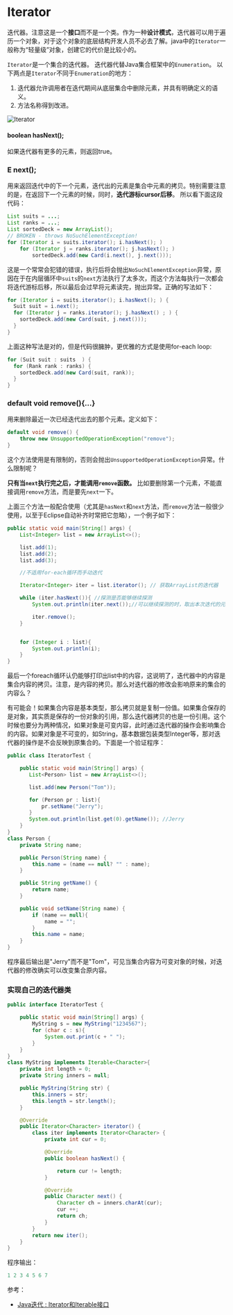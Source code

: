# Iterator

迭代器。注意这是一个**接口**而不是一个类。作为一种**设计模式**，迭代器可以用于遍历一个对象，对于这个对象的底层结构开发人员不必去了解。java中的`Iterator`一般称为“轻量级”对象，创建它的代价是比较小的。


`Iterator`是一个集合的迭代器。 迭代器代替Java集合框架中的`Enumeration`。 以下两点是`Iterator`不同于`Enumeration`的地方：
1. 迭代器允许调用者在迭代期间从底层集合中删除元素，并具有明确定义的语义。
2. 方法名称得到改进。

![Iterator](http://ovn0i3kdg.bkt.clouddn.com/Iterator.png)

####  boolean hasNext();
如果迭代器有更多的元素，则返回true。

### E next();
用来返回迭代中的下一个元素，迭代出的元素是集合中元素的拷贝。特别需要注意的是，在返回下一个元素的时候，同时，**迭代游标cursor后移**。
所以看下面这段代码：

```java
List suits = ...;
List ranks = ...;
List sortedDeck = new ArrayList();
// BROKEN - throws NoSuchElementException!
for (Iterator i = suits.iterator(); i.hasNext(); )
    for (Iterator j = ranks.iterator(); j.hasNext(); )
        sortedDeck.add(new Card(i.next(), j.next()));
```
这是一个常常会犯错的错误，执行后将会抛出`NoSuchElementException`异常，原因在于在内层循环中`suits`的`next`方法执行了太多次，而这个方法每执行一次都会将迭代游标后移，所以最后会过早将元素读完，抛出异常。正确的写法如下：
```java
for (Iterator i = suits.iterator(); i.hasNext(); ) {
  Suit suit = i.next();
  for (Iterator j = ranks.iterator(); j.hasNext() ; ) {
    sortedDeck.add(new Card(suit, j.next()));
  }
}
```
上面这种写法是对的，但是代码很臃肿，更优雅的方式是使用for-each loop:
```java
for (Suit suit : suits  ) {
  for (Rank rank : ranks) {
    sortedDeck.add(new Card(suit, rank));
  }
}
```

###  default void remove(){...}
用来删除最近一次已经迭代出去的那个元素。定义如下：
```java
default void remove() {
    throw new UnsupportedOperationException("remove");
}
```
这个方法使用是有限制的，否则会抛出`UnsupportedOperationException`异常。什么限制呢？

**只有当`next`执行完之后，才能调用`remove`函数。** 比如要删除第一个元素，不能直接调用`remove`方法，而是要先`next`一下。


上面三个方法一般配合使用（尤其是`hasNext`和`next`方法，而`remove`方法一般很少使用，以至于Eclipse自动补齐时常把它忽略），一个例子如下：
```java
public static void main(String[] args) {
    List<Integer> list = new ArrayList<>();

    list.add(1);
    list.add(2);
    list.add(3);

    //不适用for-each循环而手动迭代

    Iterator<Integer> iter = list.iterator(); // 获取ArrayList的迭代器

    while (iter.hasNext()){ //探测是否能够继续探测
        System.out.println(iter.next());//可以继续探测的时，取出本次迭代的元素

        iter.remove();
    }


    for (Integer i : list){
        System.out.println(i);
    }
}
```
最后一个foreach循环认仍能够打印出list中的内容，这说明了，迭代器中的内容是集合内容的拷贝。注意，是内容的拷贝。那么对迭代器的修改会影响原来的集合的内容么？

有可能会！如果集合内容是基本类型，那么拷贝就是复制一份值。如果集合保存的是对象，其实质是保存的一份对象的引用，那么迭代器拷贝的也是一份引用。这个时候也要分为两种情况，如果对象是可变内容，此时通过迭代器的操作会影响集合的内容。如果对象是不可变的，如String，基本数据包装类型Integer等，那对迭代器的操作是不会反映到原集合的。下面是一个验证程序：
```java
public class IteratorTest {

    public static void main(String[] args) {
       List<Person> list = new ArrayList<>();

       list.add(new Person("Tom"));

       for (Person pr : list){
           pr.setName("Jerry");
       }
       System.out.println(list.get(0).getName()); //Jerry
    }
}
class Person {
    private String name;

    public Person(String name) {
        this.name = (name == null? "" : name);
    }

    public String getName() {
        return name;
    }

    public void setName(String name) {
        if (name == null){
            name = "";
        }
        this.name = name;
    }
}
```
程序最后输出是"Jerry"而不是"Tom"，可见当集合内容为可变对象的时候，对迭代器的修改确实可以改变集合原内容。



### 实现自己的迭代器类
```java
public interface IteratorTest {

    public static void main(String[] args) {
        MyString s = new MyString("1234567");
        for (char c : s){
            System.out.print(c + " ");
        }
    }
}
class MyString implements Iterable<Character>{
    private int length = 0;
    private String inners = null;

    public MyString(String str) {
        this.inners = str;
        this.length = str.length();
    }

    @Override
    public Iterator<Character> iterator() {
        class iter implements Iterator<Character> {
            private int cur = 0;

            @Override
            public boolean hasNext() {

                return cur != length;
            }

            @Override
            public Character next() {
                Character ch = inners.charAt(cur);
                cur ++;
                return ch;
            }
        }
        return new iter();
    }
}
```
程序输出：
```java
1 2 3 4 5 6 7
```


参考：
* [Java迭代 : Iterator和Iterable接口](http://www.cnblogs.com/keyi/p/5821285.html)
